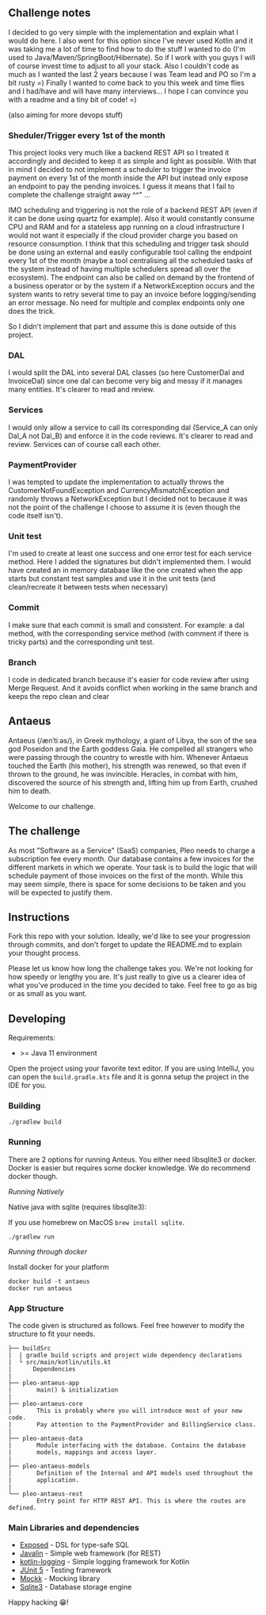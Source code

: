 ## Challenge notes
I decided to go very simple with the implementation and explain what I would do here.
I also went for this option since I've never used Kotlin and it was taking me a lot of time to find
how to do the stuff I wanted to do (I'm used to Java/Maven/SpringBoot/Hibernate).
So if I work with you guys I will of course invest time to adjust to all your stack.
Also I couldn't code as much as I wanted the last 2 years because I was Team lead and PO so I'm a bit rusty =)
Finally I wanted to come back to you this week and time flies and I had/have and will have many interviews...
I hope I can convince you with a readme and a tiny bit of code! =) 

(also aiming for more devops stuff)

### Sheduler/Trigger every 1st of the month
This project looks very much like a backend REST API so I treated it accordingly and decided to keep it as simple
and light as possible. With that in mind I decided to not implement a scheduler to trigger the invoice 
payment on every 1st of the month inside the API but instead only expose an endpoint to pay the pending invoices.
I guess it means that I fail to complete the challenge straight away ^^" ... 

IMO scheduling and triggering is not the role of a backend REST API (even if it can be done using quartz for example).
Also it would constantly consume CPU and RAM and for a stateless app running on a cloud infrastructure I would not want it
especially if the cloud provider charge you based on resource consumption.
I think that this scheduling and trigger task should be done using an external and easily configurable tool calling
the endpoint every 1st of the month (maybe a tool centralising all the scheduled tasks of the system instead of 
having multiple schedulers spread all over the ecosystem).
The endpoint can also be called on demand by the frontend of a business operator or by the system if a NetworkException
occurs and the system wants to retry several time to pay an invoice before logging/sending an error message. No need
for multiple and complex endpoints only one does the trick.

So I didn't implement that part and assume this is done outside of this project.

### DAL
I would split the DAL into several DAL classes (so here CustomerDal and InvoiceDal) since one dal can become very big and messy
if it manages many entities. It's clearer to read and review.

### Services
I would only allow a service to call its corresponding dal (Service_A can only Dal_A not Dal_B) and enforce it 
in the code reviews. It's clearer to read and review.
Services can of course call each other.

### PaymentProvider
I was tempted to update the implementation to actually throws the CustomerNotFoundException and CurrencyMismatchException
and randomly throws a NetworkException but I decided not to because it was not the point of the challenge I choose to assume
it is (even though the code itself isn't).

### Unit test
I'm used to create at least one success and one error test for each service method. Here I added the signatures but didn't
implemented them. I would have created an in memory database like the one created when the app starts but constant test
samples and use it in the unit tests (and clean/recreate it between tests when necessary)

### Commit
I make sure that each commit is small and consistent. For example: a dal method,
with the corresponding service method (with comment if there is tricky parts) and the corresponding unit test.

### Branch
I code in dedicated branch because it's easier for code review after using Merge Request.
And it avoids conflict when working in the same branch and keeps the repo clean and clear




## Antaeus

Antaeus (/ænˈtiːəs/), in Greek mythology, a giant of Libya, the son of the sea god Poseidon and the Earth goddess Gaia. He compelled all strangers who were passing through the country to wrestle with him. Whenever Antaeus touched the Earth (his mother), his strength was renewed, so that even if thrown to the ground, he was invincible. Heracles, in combat with him, discovered the source of his strength and, lifting him up from Earth, crushed him to death.

Welcome to our challenge.

## The challenge

As most "Software as a Service" (SaaS) companies, Pleo needs to charge a subscription fee every month. Our database contains a few invoices for the different markets in which we operate. Your task is to build the logic that will schedule payment of those invoices on the first of the month. While this may seem simple, there is space for some decisions to be taken and you will be expected to justify them.

## Instructions

Fork this repo with your solution. Ideally, we'd like to see your progression through commits, and don't forget to update the README.md to explain your thought process.

Please let us know how long the challenge takes you. We're not looking for how speedy or lengthy you are. It's just really to give us a clearer idea of what you've produced in the time you decided to take. Feel free to go as big or as small as you want.

## Developing

Requirements:
- \>= Java 11 environment

Open the project using your favorite text editor. If you are using IntelliJ, you can open the `build.gradle.kts` file and it is gonna setup the project in the IDE for you.

### Building

```
./gradlew build
```

### Running

There are 2 options for running Anteus. You either need libsqlite3 or docker. Docker is easier but requires some docker knowledge. We do recommend docker though.

*Running Natively*

Native java with sqlite (requires libsqlite3):

If you use homebrew on MacOS `brew install sqlite`.

```
./gradlew run
```

*Running through docker*

Install docker for your platform

```
docker build -t antaeus
docker run antaeus
```

### App Structure
The code given is structured as follows. Feel free however to modify the structure to fit your needs.
```
├── buildSrc
|  | gradle build scripts and project wide dependency declarations
|  └ src/main/kotlin/utils.kt 
|      Dependencies
|
├── pleo-antaeus-app
|       main() & initialization
|
├── pleo-antaeus-core
|       This is probably where you will introduce most of your new code.
|       Pay attention to the PaymentProvider and BillingService class.
|
├── pleo-antaeus-data
|       Module interfacing with the database. Contains the database 
|       models, mappings and access layer.
|
├── pleo-antaeus-models
|       Definition of the Internal and API models used throughout the
|       application.
|
└── pleo-antaeus-rest
        Entry point for HTTP REST API. This is where the routes are defined.
```

### Main Libraries and dependencies
* [Exposed](https://github.com/JetBrains/Exposed) - DSL for type-safe SQL
* [Javalin](https://javalin.io/) - Simple web framework (for REST)
* [kotlin-logging](https://github.com/MicroUtils/kotlin-logging) - Simple logging framework for Kotlin
* [JUnit 5](https://junit.org/junit5/) - Testing framework
* [Mockk](https://mockk.io/) - Mocking library
* [Sqlite3](https://sqlite.org/index.html) - Database storage engine

Happy hacking 😁!
